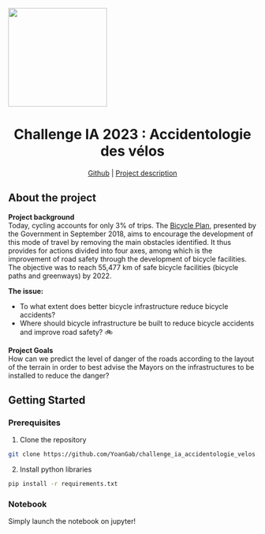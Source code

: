 <a name="top"></a>
<img src="https://netacad.centralesupelec.fr/img/cs.jpg" width="200" style="display:inline;">

<h1>
<center>Challenge IA 2023 : Accidentologie des vélos</center>
</h1>


<center>
<nav>
<a href="https://github.com/YoanGab/challenge_ia_accidentologie_velos">Github</a> |
<a href="https://latitudes.notion.site/Pr-sentation-des-projets-de-l-Open-Data-University-5abab2bb9a6e453d817fe6bdf3806413">Project description</a>
</nav>
</center>

## About the project
**Project background**  
Today, cycling accounts for only 3% of trips. The [Bicycle Plan](https://www.gouvernement.fr/dossier-de-presse/10511-dossier-de-presse-plan-velo), presented by the Government in September 2018, aims to encourage the development of this mode of travel by removing the main obstacles identified. It thus provides for actions divided into four axes, among which is the improvement of road safety through the development of bicycle facilities. The objective was to reach 55,477 km of safe bicycle facilities (bicycle paths and greenways) by 2022.

**The issue:** 
- To what extent does better bicycle infrastructure reduce bicycle accidents?
- Where should bicycle infrastructure be built to reduce bicycle accidents and improve road safety? 🚲

**Project Goals**  
How can we predict the level of danger of the roads according to the layout of the terrain in order to best advise the Mayors on the infrastructures to be installed to reduce the danger?  


## Getting Started
### Prerequisites
1. Clone the repository
```bash
git clone https://github.com/YoanGab/challenge_ia_accidentologie_velos.git
```
2. Install python libraries 
```bash
pip install -r requirements.txt
```

### Notebook
Simply launch the notebook on jupyter!
